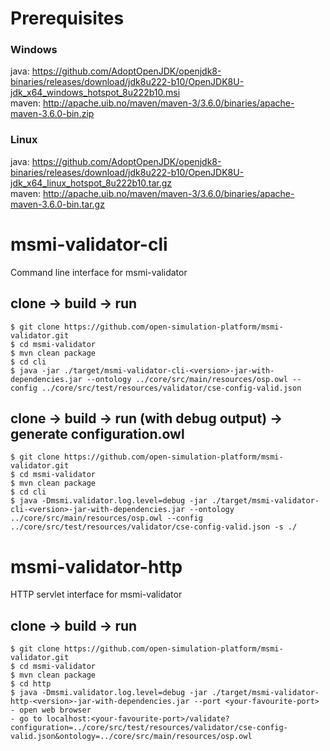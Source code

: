 # Prerequisites
### Windows
java: https://github.com/AdoptOpenJDK/openjdk8-binaries/releases/download/jdk8u222-b10/OpenJDK8U-jdk_x64_windows_hotspot_8u222b10.msi
\
maven: http://apache.uib.no/maven/maven-3/3.6.0/binaries/apache-maven-3.6.0-bin.zip

### Linux
java: https://github.com/AdoptOpenJDK/openjdk8-binaries/releases/download/jdk8u222-b10/OpenJDK8U-jdk_x64_linux_hotspot_8u222b10.tar.gz
\
maven: http://apache.uib.no/maven/maven-3/3.6.0/binaries/apache-maven-3.6.0-bin.tar.gz

# msmi-validator-cli

Command line interface for msmi-validator

## clone -> build -> run
```
$ git clone https://github.com/open-simulation-platform/msmi-validator.git
$ cd msmi-validator
$ mvn clean package
$ cd cli
$ java -jar ./target/msmi-validator-cli-<version>-jar-with-dependencies.jar --ontology ../core/src/main/resources/osp.owl --config ../core/src/test/resources/validator/cse-config-valid.json
```

## clone -> build -> run (with debug output) -> generate configuration.owl
```
$ git clone https://github.com/open-simulation-platform/msmi-validator.git
$ cd msmi-validator
$ mvn clean package
$ cd cli
$ java -Dmsmi.validator.log.level=debug -jar ./target/msmi-validator-cli-<version>-jar-with-dependencies.jar --ontology ../core/src/main/resources/osp.owl --config ../core/src/test/resources/validator/cse-config-valid.json -s ./
```

# msmi-validator-http

HTTP servlet interface for msmi-validator

## clone -> build -> run
```
$ git clone https://github.com/open-simulation-platform/msmi-validator.git
$ cd msmi-validator
$ mvn clean package
$ cd http
$ java -Dmsmi.validator.log.level=debug -jar ./target/msmi-validator-http-<version>-jar-with-dependencies.jar --port <your-favourite-port>
- open web browser
- go to localhost:<your-favourite-port>/validate?configuration=../core/src/test/resources/validator/cse-config-valid.json&ontology=../core/src/main/resources/osp.owl
```

